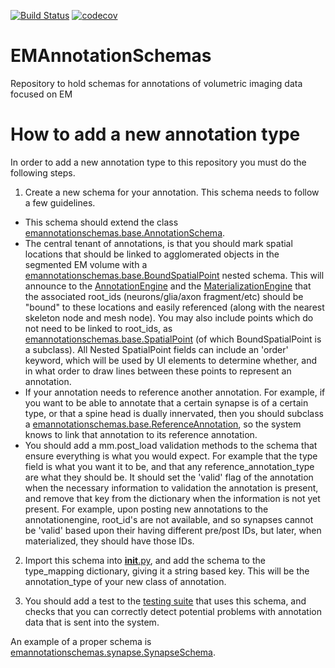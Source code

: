 [![Build Status](https://www.travis-ci.com/seung-lab/EMAnnotationSchemas.svg?branch=master)](https://www.travis-ci.com/seung-lab/EMAnnotationSchemas)
[![codecov](https://codecov.io/gh/seung-lab/EMAnnotationSchemas/branch/master/graph/badge.svg)](https://codecov.io/gh/seung-lab/EMAnnotationSchemas)

# EMAnnotationSchemas
Repository to hold schemas for annotations of volumetric imaging data focused on EM

# How to add a new annotation type
In order to add a new annotation type to this repository you must do the following steps.

1. Create a new schema for your annotation.    This schema needs to follow a few guidelines.
  * This schema should extend the class [emannotationschemas.base.AnnotationSchema](emannotationschemas/base.py).
  * The central tenant of annotations, is that you should mark spatial locations that should be linked to agglomerated objects in the segmented EM volume with a [emannotationschemas.base.BoundSpatialPoint](emannotationschemas/base.py) nested schema.  This will announce to the [AnnotationEngine](http://www.github.com/fcollman/AnnotationEngine) and the [MaterializationEngine](http://www.github.com/seung-lab/MaterializationEngine) that the associated root_ids  (neurons/glia/axon fragment/etc) should be "bound" to these locations and easily referenced (along with the nearest skeleton node and mesh node).  You may also include points which do not need to be linked to root_ids, as [emannotationschemas.base.SpatialPoint](emannotationschemas/base.py) (of which BoundSpatialPoint is a subclass).  All Nested SpatialPoint fields can include an 'order' keyword, which will be used by UI elements to determine whether, and in what order to draw lines between these points to represent an annotation. 
   * If your annotation needs to reference another annotation.  For example, if you want to be able to annotate that a certain synapse is of a certain type, or that a spine head is dually innervated, then you should subclass a [emannotationschemas.base.ReferenceAnnotation](emannotationschemas/base.py), so the system knows to link that annotation to its reference annotation.
   * You should add a mm.post_load validation methods to the schema that ensure everything is what you would expect. For example that the type field is what you want it to be, and that any reference_annotation_type are what they should be. It should set the 'valid' flag of the annotation when the necessary information to validation the annotation is present, and remove that key from the dictionary when the information is not yet present.  For example, upon posting new annotations to the annotationengine, root_id's are not available, and so synapses cannot be 'valid' based upon their having different pre/post IDs, but later, when materialized, they should have those IDs.
2. Import this schema into [__init__.py](emannotationschemas/__init__.py), and add the schema to the type_mapping dictionary, giving it a string based key.  This will be the annotation_type of your new class of annotation. 

3. You should add a test to the [testing suite](test/) that uses this schema, and checks that you can correctly detect potential problems with annotation data that is sent into the system. 

An example of a proper schema is [emannotationschemas.synapse.SynapseSchema](emannotationschemas/synapse.py).
